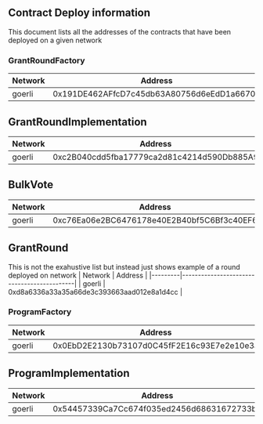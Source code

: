 ## Contract Deploy information

This document lists all the addresses of the contracts that have been deployed on a given network

### GrantRoundFactory

| Network | Address                                    |
|---------|--------------------------------------------|
| goerli  | 0x191DE462AFfcD7c45db63A80756d6eEdD1a66709 |


## GrantRoundImplementation

| Network | Address                                    |
|---------|--------------------------------------------|
| goerli  | 0xc2B040cdd5fba17779ca2d81c4214d590Db885A9 |


## BulkVote

| Network | Address                                    |
|---------|--------------------------------------------|
| goerli  | 0xc76Ea06e2BC6476178e40E2B40bf5C6Bf3c40EF6 |


## GrantRound

This is not the exahustive list but instead just shows example of a round deployed on network
| Network | Address                                    |
|---------|--------------------------------------------|
| goerli  | 0xd8a6336a33a35a66de3c393663aad012e8a1d4cc |



### ProgramFactory

| Network | Address                                    |
|---------|--------------------------------------------|
| goerli  | 0x0EbD2E2130b73107d0C45fF2E16c93E7e2e10e3a |


## ProgramImplementation

| Network | Address                                    |
|---------|--------------------------------------------|
| goerli  | 0x54457339Ca7Cc674f035ed2456d68631672733b7 |